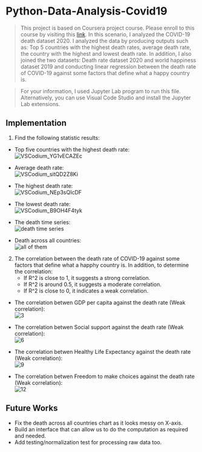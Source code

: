 # Python-Data-Analysis-Covid19

> This project is based on Coursera project course. Please enroll to this course by visiting this [link](https://www.coursera.org/projects/covid19-data-analysis-using-python). In this scenario, I analyzed the COVID-19 death dataset 2020. 
> I analyzed the data by producing outputs such as: Top 5 countries with the highest death rates, average death rate, the country with the highest and lowest death rate. In addition, I also joined the two datasets: Death rate dataset 2020 and world happiness dataset 2019 and conducting linear regression between the death rate of COVID-19 against some factors that define what a happy country is.

> For your information, I used Jupyter Lab program to run this file. Alternatively, you can use Visual Code Studio and install the Jupyter Lab extensions. 

## Implementation

1. Find the following statistic results: 
* Top five countries with the highest death rate: <br>
![VSCodium_YG1vECAZEc](https://github.com/Kwangsa19/Python-Data-Analysis-Covid19/assets/135963482/8c95c0db-e3d7-4a52-914e-b0b8c3221fdd)

* Average death rate: <br>
![VSCodium_sitQD2Z8Ki](https://github.com/Kwangsa19/Python-Data-Analysis-Covid19/assets/135963482/06bfb346-4c17-43c0-8ea1-321814cb97ff)

* The highest death rate: <br>
![VSCodium_NEp3sQIcDF](https://github.com/Kwangsa19/Python-Data-Analysis-Covid19/assets/135963482/a092b7e0-dc84-49ed-b615-b3decb76b37d)

* The lowest death rate: <br>
![VSCodium_B9OH4F4tyk](https://github.com/Kwangsa19/Python-Data-Analysis-Covid19/assets/135963482/8efd833a-c08c-4774-a167-dde8d16fbb6d)

* The death time series: <br>
![death time series](https://github.com/Kwangsa19/Python-Data-Analysis-Covid19/assets/135963482/d846a4c7-47f6-467e-b5a6-5688249f34d2)

* Death across all countries: <br>
![all of them](https://github.com/Kwangsa19/Python-Data-Analysis-Covid19/assets/135963482/b2d04a73-f28c-45f6-a7af-a1c6f2ff0796)

2. The correlation between the death rate of COVID-19 against some factors that define what a happhy country is.
   In addition, to determine the correlation:
   - If R^2 is close to 1, it suggests a strong correlation.
   - If R^2 is around 0.5, it suggests a moderate correlation.
   - If R^2 is close to 0, it indicates a weak correlation.
   
* The correlation betwen GDP per capita against the death rate (Weak correlation): <br>
![3](https://github.com/Kwangsa19/Python-Data-Analysis-Covid19/assets/135963482/a44f88c6-36c1-4fa4-afa9-8469e1fa571c)

* The correlation betwen Social support against the death rate (Weak correlation): <br>
![6](https://github.com/Kwangsa19/Python-Data-Analysis-Covid19/assets/135963482/44564966-4606-4786-a8f2-14d2d2c450ee)

* The correlation betwen Healthy Life Expectancy against the death rate (Weak correlation): <br>
![9](https://github.com/Kwangsa19/Python-Data-Analysis-Covid19/assets/135963482/022fd5f3-799d-48c4-9d08-30612b92d84e)

* The correlation betwen Freedom to make choices against the death rate (Weak correlation): <br>
![12](https://github.com/Kwangsa19/Python-Data-Analysis-Covid19/assets/135963482/c252b5c8-b3c1-4d86-915d-6c25baf09957)

## Future Works
* Fix the death across all countries chart as it looks messy on X-axis.
* Build an interface that can allow us to do the computation as required and needed.
* Add testing/normalization test for processing raw data too. 
